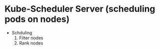 # Kube-Scheduler Server (scheduling pods on nodes)

* Schduling
    1. Filter nodes
    2. Rank nodes